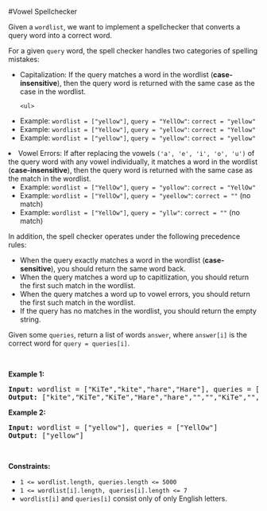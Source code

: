 #Vowel Spellchecker
<p>Given a <code>wordlist</code>, we want to implement a spellchecker that converts a query word into a correct word.</p>
<p>For a given <code>query</code> word, the spell checker handles two categories of spelling mistakes:</p>
<ul>
<li>Capitalization: If the query matches a word in the wordlist (<strong>case-insensitive</strong>), then the query word is returned with the same case as the case in the wordlist.
<pre><code>&lt;ul&gt;
</code></pre>
<li>Example: <code>wordlist = ["yellow"]</code>, <code>query = "YellOw"</code>: <code>correct = "yellow"</code></li>
<li>Example: <code>wordlist = ["Yellow"]</code>, <code>query = "yellow"</code>: <code>correct = "Yellow"</code></li>
<li>Example: <code>wordlist = ["yellow"]</code>, <code>query = "yellow"</code>: <code>correct = "yellow"</code></li>
</ul>
</li>
<li>Vowel Errors: If after replacing the vowels <code>('a', 'e', 'i', 'o', 'u')</code> of the query word with any vowel individually, it matches a word in the wordlist (<strong>case-insensitive</strong>), then the query word is returned with the same case as the match in the wordlist.
    <ul>
<li>Example: <code>wordlist = ["YellOw"]</code>, <code>query = "yollow"</code>: <code>correct = "YellOw"</code></li>
<li>Example: <code>wordlist = ["YellOw"]</code>, <code>query = "yeellow"</code>: <code>correct = ""</code> (no match)</li>
<li>Example: <code>wordlist = ["YellOw"]</code>, <code>query = "yllw"</code>: <code>correct = ""</code> (no match)</li>
</ul>
</li>
</ul>
<p>In addition, the spell checker operates under the following precedence rules:</p>
<ul>
<li>When the query exactly matches a word in the wordlist (<strong>case-sensitive</strong>), you should return the same word back.</li>
<li>When the query matches a word up to capitlization, you should return the first such match in the wordlist.</li>
<li>When the query matches a word up to vowel errors, you should return the first such match in the wordlist.</li>
<li>If the query has no matches in the wordlist, you should return the empty string.</li>
</ul>
<p>Given some <code>queries</code>, return a list of words <code>answer</code>, where <code>answer[i]</code> is the correct word for <code>query = queries[i]</code>.</p>
<p> </p>
<p><strong class="example">Example 1:</strong></p>
<pre><strong>Input:</strong> wordlist = ["KiTe","kite","hare","Hare"], queries = ["kite","Kite","KiTe","Hare","HARE","Hear","hear","keti","keet","keto"]
<strong>Output:</strong> ["kite","KiTe","KiTe","Hare","hare","","","KiTe","","KiTe"]
</pre><p><strong class="example">Example 2:</strong></p>
<pre><strong>Input:</strong> wordlist = ["yellow"], queries = ["YellOw"]
<strong>Output:</strong> ["yellow"]
</pre>
<p> </p>
<p><strong>Constraints:</strong></p>
<ul>
<li><code>1 &lt;= wordlist.length, queries.length &lt;= 5000</code></li>
<li><code>1 &lt;= wordlist[i].length, queries[i].length &lt;= 7</code></li>
<li><code>wordlist[i]</code> and <code>queries[i]</code> consist only of only English letters.</li>
</ul>
